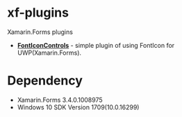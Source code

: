 # xf-plugins
Xamarin.Forms plugins
* **[FontIconControls](https://github.com/tomohak/xf-plugins/tree/master/FontIconControls)** - simple plugin of using FontIcon for UWP(Xamarin.Forms).

# Dependency
* Xamarin.Forms 3.4.0.1008975
* Windows 10 SDK Version 1709(10.0.16299)
